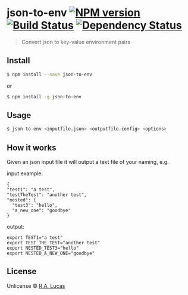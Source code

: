 # json-to-env [![NPM version][npm-image]][npm-url] [![Build Status][travis-image]][travis-url] [![Dependency Status][daviddm-image]][daviddm-url]
> Convert json to key-value environment pairs


## Install

```sh
$ npm install --save json-to-env
```
or
```sh
$ npm install -g json-to-env
```


## Usage

```sh
$ json-to-env <inputfile.json> <outputfile.config> <options>
```

## How it works
Given an json input file it will output a text file of your naming, e.g.

input example:

```
{
"test1": "a test",
"testTheTest": "another test",
"nested": {
  "test3": "hello",
  "a_new_one": "goodbye"  
}
```

output:
```
export TEST1="a test"
export TEST_THE_TEST="another test"
export NESTED_TEST3="hello"
export NESTED_A_NEW_ONE="goodbye"
```

## License

Unlicense © [R.A. Lucas](ralucas.github.io)


[npm-image]: https://badge.fury.io/js/json-to-env.svg
[npm-url]: https://npmjs.org/package/json-to-env
[travis-image]: https://travis-ci.org/ralucas/json-to-env.svg?branch=master
[travis-url]: https://travis-ci.org/ralucas/json-to-env
[daviddm-image]: https://david-dm.org/ralucas/json-to-env.svg?theme=shields.io
[daviddm-url]: https://david-dm.org/ralucas/json-to-env

